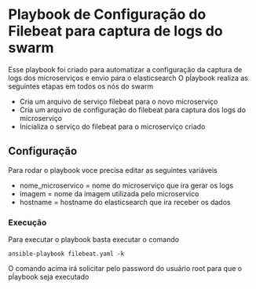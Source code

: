 # Playbook de Configuração do Filebeat para captura de logs do swarm
Esse playbook foi criado para automatizar a configuração da captura de logs dos microserviços e envio para o elasticsearch
O pĺaybook realiza as seguintes etapas em todos os nós do swarm
* Cria um arquivo de serviço filebeat para o novo microserviço
* Cria um arquivo de configuração do filebeat para captura dos logs do microserviço
* Inicializa o serviço do filebeat para o microserviço criado

## Configuração
Para rodar o playbook voce precisa editar as seguintes variáveis
* nome_microservico = nome do microserviço que ira gerar os logs
* imagem = nome da imagem utilizada pelo microservico
* hostname = hostname do elasticsearch que ira receber os dados

### Execução
Para executar o playbook basta executar o comando
```
ansible-playbook filebeat.yaml -k
```

O comando acima irá solicitar pelo password do usuário root para que o pĺaybook seja executado
